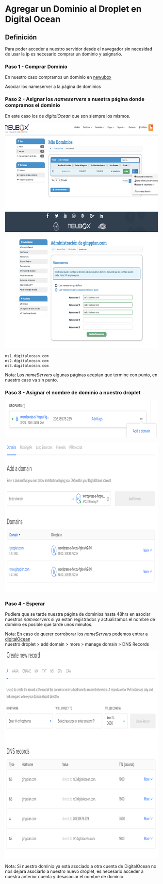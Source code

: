 Agregar un Dominio al Droplet en Digital Ocean
===

## Definición

Para poder acceder a nuestro servidor desde el navegador sin necesidad de usar la ip es necesario comprar un dominio y asignarlo.

### Paso 1 - Comprar Dominio

En nuestro caso compramos un dominio en <a href="https://neubox.com/">newubox</a> 

  Asociar los nameserver a la página de dominios

### Paso 2 - Asignar los *nameservers* a nuestra página donde compramos el dominio

En este caso los de *digitalOcean* que son siempre los mismos.

<p align="center">
	<img src="imgs/img1.png" width="682px" height="360px">
</p>

<p align="center">
	<img src="imgs/img2.png" width="708px" height="365px">
</p>

```
ns1.digitalocean.com
ns2.digitalocean.com
ns3.digitalocean.com
```

Nota: Los *nameServers* algunas páginas aceptan que termine con punto, en nuestro caso va sin punto.

### Paso 3 - Asignar el nombre de dominio a nuestro droplet

<p align="center">
	<img src="imgs/img3.png" width="875px" height="120px">
</p>

<p align="center">
	<img src="imgs/img4.png" width="1017px" height="496px">
</p>

### Paso 4 - Esperar

Pudiera que se tarde nuestra página de dominios hasta 48hrs en asociar nuestros *nameservers* si ya estan registrados y actualizamos el nombre de dominio es posible que tarde unos minutos.

Nota: En caso de querer corroborar los *nameServers* podemos entrar a <a href="http://digitalocen.com/">digitalOcean</a> <br>
nuestro droplet > add domain > more > manage domain > DNS Records

<p align="center">
	<img src="imgs/img5.png" width="1010px" height="683px">
</p>

Nota: Si nuestro dominio ya está asociado a otra cuenta de DigitalOcean no nos dejará asociarlo a nuestro nuevo droplet, es necesario acceder a nuestra anterior cuenta y desasociar el nombre de dominio.
